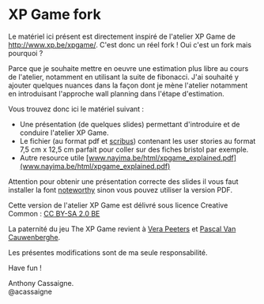 # XP Game fork

Le matériel ici présent est directement inspiré de l'atelier XP Game de http://www.xp.be/xpgame/. C'est donc un réel fork !
Oui c'est un fork mais pourquoi ?

Parce que je souhaite mettre en oeuvre une estimation plus libre au cours de l'atelier, notamment en utilisant la suite de fibonacci. J'ai souhaité y ajouter quelques nuances dans la façon dont je mène l'atelier notamment en introduisant l'approche wall planning dans l'étape d'estimation.

Vous trouvez donc ici le matériel suivant :

- Une présentation (de quelques slides) permettant d'introduire et de conduire l'atelier XP Game.
- Le fichier (au format pdf et [scribus](http://www.scribus.net/)) contenant les user stories au format 7,5 cm x 12,5 cm parfait pour coller sur des fiches bristol par exemple.
- Autre resource utile [www.nayima.be/html/xpgame_explained.pdf](www.nayima.be/html/xpgame_explained.pdf)


Attention pour obtenir une présentation correcte des slides il vous faut installer la font [noteworthy](http://tinyurl.com/noteworthy-ttc) sinon vous pouvez utiliser la version PDF.

Cette version de l'atelier XP Game est délivré sous licence Creative Common : [CC BY-SA 2.0 BE](http://creativecommons.org/licenses/by-sa/2.0/be/)

La paternité du jeu The XP Game revient à [Vera Peeters](http://www.agilebelgium.be/xpgame/) et [Pascal Van Cauwenberghe](http://www.agilebelgium.be/xpgame/).

Les présentes modifications sont de ma seule responsabilité.

Have fun !  

Anthony Cassaigne.  
@acassaigne

